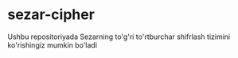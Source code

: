 # sezar-cipher
Ushbu repositoriyada Sezarning to'g'ri to'rtburchar shifrlash tizimini ko'rishingiz mumkin bo'ladi
